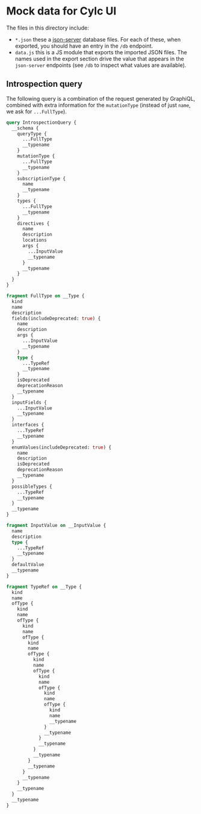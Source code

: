 # Mock data for Cylc UI

The files in this directory include:

- `*.json` these a [json-server](https://github.com/typicode/json-server) database
  files. For each of these, when exported, you should have an entry in the `/db`
  endpoint.
- `data.js` this is a JS module that exports the imported JSON files. The names
  used in the export section drive the value that appears in the `json-server`
  endpoints (see `/db` to inspect what values are available).

## Introspection query

The following query is a combination of the request generated by
GraphiQL, combined with extra information for the `mutationType`
(instead of just `name`, we ask for `...FullType`).

```graphql
query IntrospectionQuery {
  __schema {
    queryType {
      ...FullType
      __typename
    }
    mutationType {
      ...FullType
      __typename
    }
    subscriptionType {
      name
      __typename
    }
    types {
      ...FullType
      __typename
    }
    directives {
      name
      description
      locations
      args {
        ...InputValue
        __typename
      }
      __typename
    }
  }
}

fragment FullType on __Type {
  kind
  name
  description
  fields(includeDeprecated: true) {
    name
    description
    args {
      ...InputValue
      __typename
    }
    type {
      ...TypeRef
      __typename
    }
    isDeprecated
    deprecationReason
    __typename
  }
  inputFields {
    ...InputValue
    __typename
  }
  interfaces {
    ...TypeRef
    __typename
  }
  enumValues(includeDeprecated: true) {
    name
    description
    isDeprecated
    deprecationReason
    __typename
  }
  possibleTypes {
    ...TypeRef
    __typename
  }
  __typename
}

fragment InputValue on __InputValue {
  name
  description
  type {
    ...TypeRef
    __typename
  }
  defaultValue
  __typename
}

fragment TypeRef on __Type {
  kind
  name
  ofType {
    kind
    name
    ofType {
      kind
      name
      ofType {
        kind
        name
        ofType {
          kind
          name
          ofType {
            kind
            name
            ofType {
              kind
              name
              ofType {
                kind
                name
                __typename
              }
              __typename
            }
            __typename
          }
          __typename
        }
        __typename
      }
      __typename
    }
    __typename
  }
  __typename
}
```

